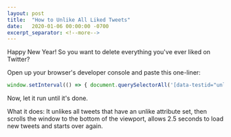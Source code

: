 ```yaml
---
layout: post
title:  "How to Unlike All Liked Tweets"
date:   2020-01-06 00:00:00 -0700
excerpt_separator: <!--more-->
---
```


Happy New Year! So you want to delete everything you've ever liked on Twitter?

Open up your browser's developer console and paste this one-liner:

```js
window.setInterval(() => { document.querySelectorAll('[data-testid="unlike"]').forEach(e => e.click()); window.scrollTo(0,document.body.scrollHeight); }, 2500);
```

Now, let it run until it's done.

What it does: It unlikes all tweets that have an unlike attribute set, then
scrolls the window to the bottom of the viewport, allows 2.5 seconds to load new
tweets and starts over again.
